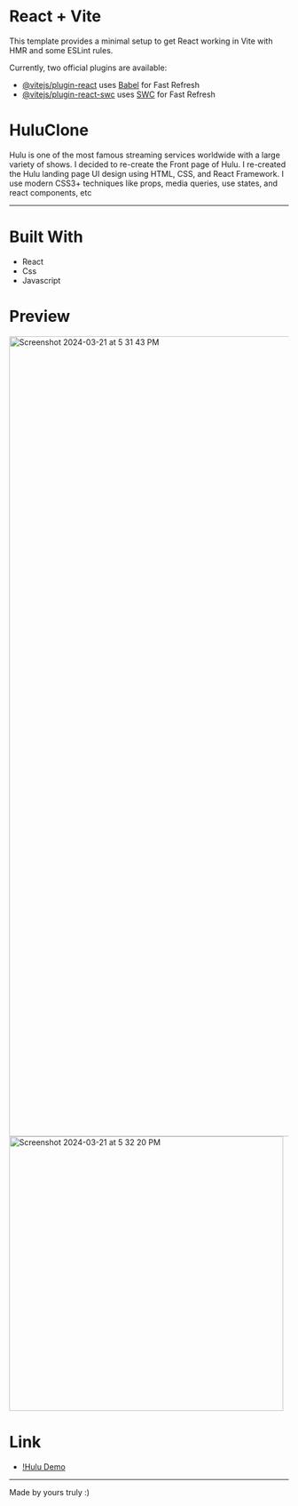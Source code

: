 # React + Vite

This template provides a minimal setup to get React working in Vite with HMR and some ESLint rules.

Currently, two official plugins are available:

- [@vitejs/plugin-react](https://github.com/vitejs/vite-plugin-react/blob/main/packages/plugin-react/README.md) uses [Babel](https://babeljs.io/) for Fast Refresh
- [@vitejs/plugin-react-swc](https://github.com/vitejs/vite-plugin-react-swc) uses [SWC](https://swc.rs/) for Fast Refresh

# HuluClone

Hulu is one of the most famous streaming services worldwide with a large variety of shows. I decided to re-create the Front page of Hulu.
I re-created the Hulu landing page UI design using HTML, CSS, and React Framework. I use modern CSS3+ techniques like props, media queries, use states, and react components, etc

<hr>

# Built With
<ul>
    <li>React</li>
     <li>Css</li>
    <li>Javascript</li>

</ul>

# Preview

<img width="1440" alt="Screenshot 2024-03-21 at 5 31 43 PM" src="https://github.com/dekema9924/HuluClone/assets/143339000/3defb019-cc99-4f51-8ef1-e57a3e7864d9">
<img width="494" alt="Screenshot 2024-03-21 at 5 32 20 PM" src="https://github.com/dekema9924/HuluClone/assets/143339000/23bdc036-1db2-4647-bf54-1c71a9b5ca84">



# Link
- [!Hulu Demo](https://huluclone-landingpage.netlify.app)



<hr>
Made by yours truly :)


